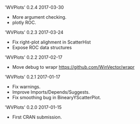 
'WVPlots' 0.2.4 2017-03-30

 * More argument checking.
 * plotly ROC.
 
'WVPlots' 0.2.3 2017-03-24

 * Fix right-plot alighment in ScatterHist
 * Expose ROC data structures

'WVPlots' 0.2.2 2017-02-17

 * Move debug to wrapr https://github.com/WinVector/wrapr

'WVPlots' 0.2.1 2017-01-17

 * Fix warnings.
 * Improve Imports/Depends/Suggests.
 * Fix smoothing bug in BinearyYScatterPlot.
 
'WVPlots' 0.2.0 2017-01-15

 * First CRAN submission.

